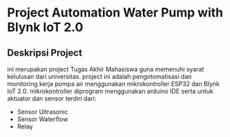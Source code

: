 #  Project Automation Water Pump with Blynk IoT 2.0
## Deskripsi Project
ini merupakan project Tugas Akhir Mahasiswa guna memenuhi syarat kelulusan dari universitas. project ini adalah pengotomatisasi dan monitoring kerja pompa air menggunakan mikrokontroller ESP32 dan Blynk IoT 2.0. mikrokontroller diprogram menggunakan arduino IDE serta untuk aktuator dan sensor terdiri dari:
* Sensor Ultrasonic
* Sensor Waterflow
* Relay